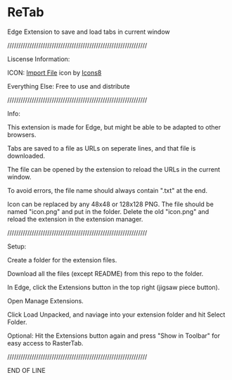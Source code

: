 # ReTab
Edge Extension to save and load tabs in current window


///////////////////////////////////////////////////////////////

Liscense Information:

ICON: <a target="_blank" href="https://icons8.com/icon/xszfcB7Zvrlu/import-file">Import File</a> icon by <a target="_blank" href="https://icons8.com">Icons8</a>

Everything Else: Free to use and distribute

///////////////////////////////////////////////////////////////

Info:

This extension is made for Edge, but might be able to be adapted to other browsers.

Tabs are saved to a file as URLs on seperate lines, and that file is downloaded.

The file can be opened by the extension to reload the URLs in the current window.

To avoid errors, the file name should always contain ".txt" at the end.

Icon can be replaced by any 48x48 or 128x128 PNG. The file should be named "icon.png" and put in the folder. Delete the old "icon.png" and reload the extension in the extension manager. 

///////////////////////////////////////////////////////////////

Setup:

Create a folder for the extension files.

Download all the files (except README) from this repo to the folder.

In Edge, click the Extensions button in the top right (jigsaw piece button).

Open Manage Extensions.

Click Load Unpacked, and naviage into your extension folder and hit Select Folder.

Optional: Hit the Extensions button again and press "Show in Toolbar" for easy access to RasterTab.

///////////////////////////////////////////////////////////////

END OF LINE

